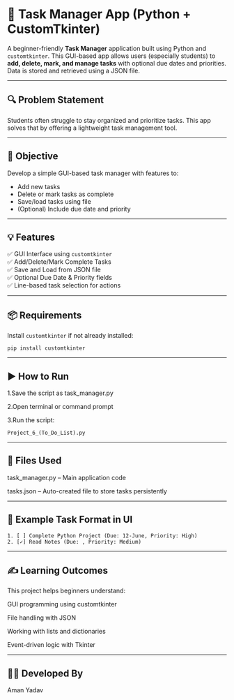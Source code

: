 # 📝 Task Manager App (Python + CustomTkinter)

A beginner-friendly **Task Manager** application built using Python and `customtkinter`. This GUI-based app allows users (especially students) to **add, delete, mark, and manage tasks** with optional due dates and priorities. Data is stored and retrieved using a JSON file.

---

## 🔍 Problem Statement

Students often struggle to stay organized and prioritize tasks. This app solves that by offering a lightweight task management tool.

---

## 🎯 Objective

Develop a simple GUI-based task manager with features to:
- Add new tasks
- Delete or mark tasks as complete
- Save/load tasks using file
- (Optional) Include due date and priority

---

## 💡 Features

✅ GUI Interface using `customtkinter`  
✅ Add/Delete/Mark Complete Tasks  
✅ Save and Load from JSON file  
✅ Optional Due Date & Priority fields  
✅ Line-based task selection for actions  

---

## 📦 Requirements

Install `customtkinter` if not already installed:
```
pip install customtkinter
```

---

## ▶️ How to Run
1.Save the script as task_manager.py

2.Open terminal or command prompt

3.Run the script:
```
Project_6_(To_Do_List).py
```

---

## 📁 Files Used
task_manager.py – Main application code

tasks.json – Auto-created file to store tasks persistently

---

## 📌 Example Task Format in UI
```
1. [ ] Complete Python Project (Due: 12-June, Priority: High)
2. [✓] Read Notes (Due: , Priority: Medium)
```

---

## ✍️ Learning Outcomes
This project helps beginners understand:

GUI programming using customtkinter

File handling with JSON

Working with lists and dictionaries

Event-driven logic with Tkinter

---

## 🧑‍💻 Developed By
Aman Yadav
